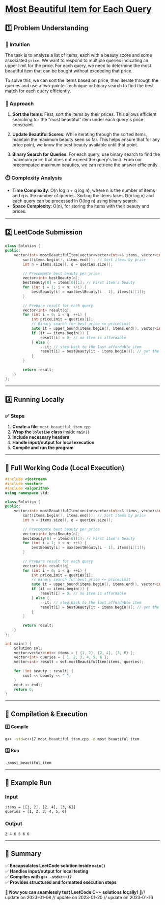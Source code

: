 # **[Most Beautiful Item for Each Query](https://leetcode.com/problems/most-beautiful-item-for-each-query/description/)**  

## **1️⃣ Problem Understanding**  
### **📌 Intuition**  
The task is to analyze a list of items, each with a beauty score and some associated `price`. We want to respond to multiple queries indicating an upper limit for the price. For each query, we need to determine the most beautiful item that can be bought without exceeding that price. 

To solve this, we can sort the items based on price, then iterate through the queries and use a two-pointer technique or binary search to find the best match for each query efficiently. 

### **🚀 Approach**  
1. **Sort the Items**: First, sort the items by their prices. This allows efficient searching for the "most beautiful" item under each query's price constraint.
  
2. **Update Beautiful Scores**: While iterating through the sorted items, maintain the maximum beauty seen so far. This helps ensure that for any price point, we know the best beauty available until that point.

3. **Binary Search for Queries**: For each query, use binary search to find the maximum price that does not exceed the query's limit. From our precomputed maximum beauties, we can retrieve the answer efficiently.

### **⏱️ Complexity Analysis**  
- **Time Complexity**: O(n log n + q log n), where n is the number of items and q is the number of queries. Sorting the items takes O(n log n) and each query can be processed in O(log n) using binary search.  
- **Space Complexity**: O(n), for storing the items with their beauty and prices.  

---  

## **2️⃣ LeetCode Submission**  
```cpp
class Solution {
public:
    vector<int> mostBeautifulItem(vector<vector<int>>& items, vector<int>& queries) {
        sort(items.begin(), items.end()); // Sort items by price
        int n = items.size(), q = queries.size();
        
        // Precompute best beauty per price
        vector<int> bestBeauty(n);
        bestBeauty[0] = items[0][1]; // First item's beauty
        for (int i = 1; i < n; ++i) {
            bestBeauty[i] = max(bestBeauty[i - 1], items[i][1]);
        }
        
        // Prepare result for each query
        vector<int> result(q);
        for (int i = 0; i < q; ++i) {
            int priceLimit = queries[i];
            // Binary search for best price <= priceLimit
            auto it = upper_bound(items.begin(), items.end(), vector<int>{priceLimit, INT_MAX});
            if (it == items.begin()) {
                result[i] = 0; // no item is affordable
            } else {
                --it; // step back to the last affordable item
                result[i] = bestBeauty[it - items.begin()]; // get the best beauty up to that item
            }
        }
        
        return result;
    }
};
```  

---  

## **3️⃣ Running Locally**  
### **✅ Steps**  
1. **Create a file**: `most_beautiful_item.cpp`  
2. **Wrap the `Solution` class** inside `main()`  
3. **Include necessary headers**  
4. **Handle input/output for local execution**  
5. **Compile and run the program**  

---  

## **📝 Full Working Code (Local Execution)**  
```cpp
#include <iostream>
#include <vector>
#include <algorithm>
using namespace std;

class Solution {
public:
    vector<int> mostBeautifulItem(vector<vector<int>>& items, vector<int>& queries) {
        sort(items.begin(), items.end()); // Sort items by price
        int n = items.size(), q = queries.size();
        
        // Precompute best beauty per price
        vector<int> bestBeauty(n);
        bestBeauty[0] = items[0][1]; // First item's beauty
        for (int i = 1; i < n; ++i) {
            bestBeauty[i] = max(bestBeauty[i - 1], items[i][1]);
        }
        
        // Prepare result for each query
        vector<int> result(q);
        for (int i = 0; i < q; ++i) {
            int priceLimit = queries[i];
            // Binary search for best price <= priceLimit
            auto it = upper_bound(items.begin(), items.end(), vector<int>{priceLimit, INT_MAX});
            if (it == items.begin()) {
                result[i] = 0; // no item is affordable
            } else {
                --it; // step back to the last affordable item
                result[i] = bestBeauty[it - items.begin()]; // get the best beauty up to that item
            }
        }
        
        return result;
    }
};

int main() {
    Solution sol;
    vector<vector<int>> items = { {1, 2}, {2, 4}, {3, 6} };
    vector<int> queries = { 1, 2, 3, 4, 5, 6 };
    vector<int> result = sol.mostBeautifulItem(items, queries);
    
    for (int beauty : result) {
        cout << beauty << " ";
    }
    cout << endl;
    return 0;
}
```  

---  

## **🔧 Compilation & Execution**  
#### **1️⃣ Compile**  
```bash
g++ -std=c++17 most_beautiful_item.cpp -o most_beautiful_item
```  

#### **2️⃣ Run**  
```bash
./most_beautiful_item
```  

---  

## **🎯 Example Run**  
### **Input**  
```
items = [[1, 2], [2, 4], [3, 6]]
queries = [1, 2, 3, 4, 5, 6]
```  
### **Output**  
```
2 4 6 6 6 6 
```  

---  

## **📌 Summary**  
✅ **Encapsulates LeetCode solution inside `main()`**  
✅ **Handles input/output for local testing**  
✅ **Compiles with `g++ -std=c++17`**  
✅ **Provides structured and formatted execution steps**  

🚀 **Now you can seamlessly test LeetCode C++ solutions locally!** 🚀// update on 2023-01-08
// update on 2023-01-20
// update on 2023-01-16
